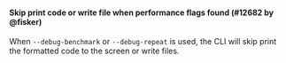 #### Skip print code or write file when performance flags found (#12682 by @fisker)

When `--debug-benchmark` or `--debug-repeat` is used, the CLI will skip print the formatted code to the screen or write files.

